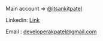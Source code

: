 Main account => [@itsankitpatel](https://github.com/itsAnkitPatel)

Linkedin: [Link](http://www.linkedin.com/in/itsakpatel)

Email : developerakpatel@gmail.com

<!-- ## <img src="/../AssestsBranch/Hi.gif" height="25"> Hi there friend, I’m Ankit! 
#### 🤖 Software Engineer | 💻 Programmer | 🎬 Anime Lover 

Welcome to my Github profile! I'm a software engineer from India with a passion for programming. I'm always eager to learn new technologies, currently focusing on learning javascript. 

### 🔭 What's new? -->

<!-- - 💻 Working on building robust and scalable software systems -->
<!-- -🌱  Learning new programming languages and frameworks -->
<!-- - 🌱 Learning Web Devlopment and updating my learnings on my [twitter handle](https://twitter.com/Its_AKPatel) -->
<!-- - 🚀 Exploring the latest advancements in the tech industry  -->

<!-- ### 💞️ Open Source Contributions

It's just amazing that your code can help millions of people. I'm passionate about contributing to open source projects, collaborating with other developers, and helping to make the world a better place through technology.  -->

<!-- ### 📫 How to reach me?

You can connect with me on [LinkedIn](http://www.linkedin.com/in/itsakpatel) or shoot me an email at developerakpatel@gmail.com . -->

<!-- ### ⚡ Fun fact: 
<img src="/../AssestsBranch/anime.gif" height="50"> I absolutely love anime! 

### 💭 My Procrastination Killer

<img src="/../AssestsBranch/linux-computer.gif" height = "50"> &nbsp; Remember, 10 minutes a day keeps procrastination at bay! 💯 

### 📊 My Github Stats 

[![GitHub Streak](http://github-readme-streak-stats.herokuapp.com?user=itsankitpatel&theme=buefy&background=FFFFFF)](https://github.com/ItsAnkitPatel)

 [![Top Langs](https://github-readme-stats.vercel.app/api/top-langs?username=itsankitpatel&show_icons=true&locale=en&layout=compact)](https://github.com/ItsAnkitPatel)  -->

<!--
### 💻 Technologies & Tools
<p align="center">
  <img src="https://img.shields.io/badge/JavaScript-444444?style=flat-square&logo=javascript" alt="JavaScript" />
  <img src="https://img.shields.io/badge/React-444444?style=flat-square&logo=react" alt="React" />
  <img src="https://img.shields.io/badge/Redux-444444?style=flat-square&logo=redux" alt="Redux" />
  <img src="https://img.shields.io/badge/Node.js-444444?style=flat-square&logo=node.js" alt="Node.js" />
  <img src="https://img.shields.io/badge/Express.js-444444?style=flat-square&logo=express" alt="Express.js" />
  <img src="https://img.shields.io/badge/MongoDB-444444?style=flat-square&logo=mongodb" alt="MongoDB" />
  <img src="https://img.shields.io/badge/Git-444444?style=flat-square&logo=git" alt="Git" />
</p>
-->

<!-- ### 🕒 My Coding Activity 

<a href="https://leetcode.com/ItsAkPatel/" target="_blank"><img src="https://leetcard.jacoblin.cool/ItsAkPatel?hide=ranking&theme=unicorn&extension=heatmap" alt="Ankit's leetcode-stats" width="450" ></a>

[![Coding Activity](https://wakatime.com/badge/user/6b7cac37-991e-4ffb-b45b-e24bc4871035.svg)](https://wakatime.com/@6b7cac37-991e-4ffb-b45b-e24bc4871035) -->

<!-- ### 👀 Visitors -->
<!-- Thanks for stopping by! Don't forget to give me a follow and say hi. -->
<!-- Thanks for visiting my profile! Let's connect and build something amazing together! 🙌 -->
<!-- 
[![visitors](https://visitor-badge.laobi.icu/badge?page_id=itsankitpatel)](https://github.com/ItsAnkitPatel) -->
